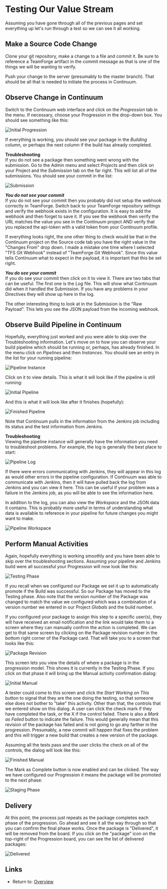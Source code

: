 Testing Our Value Stream
========================

Assuming you have gone through all of the previous pages and set everything up
let's run through a test so we can see it all working.

Make a Source Code Change
-------------------------
Clone your git repository, make a change to a file and commit it. Be sure to
reference a TeamForge artifact in the commit message as that is one of the
things we will be wanting to verify.

Push your change to the server (presumably to the master branch).  That should
be all that is needed to initiate the process in Continuum.

Observe Change in Continuum
---------------------------
Switch to the Continuum web interface and click on the *Progression* tab in the
menu. If necessary, choose your Progression in the drop-down box. You should see
something like this:

![Initial Progression](images/initial-progression.png "Initial Progression")

If everything is working, you should see your package in the *Building* column, or
perhaps the next column if the build has already completed.

**Troubleshooting**  
If you do not see a package then something went wrong with the submission. Go
to the Admin menu and select *Projects* and then click on your Project and the
*Submission* tab on the far right. This will list all of the submissions. You
should see your commit in the list:

![Submission](images/submission.png "Submission")

***You do not see your commit***  
If you do not see your commit then you probably did not setup the webhook
correctly in TeamForge. Switch back to your TeamForge repository settings and
verify the webhook exists in the configuration.  It is easy to add the webhook
and then forget to save it.  If you see the webhook then verify the URL matches
the value you see in the Continuum project AND verify that you replaced the
api-token with a valid token from your Continuum profile.

If everything looks right, the one other thing to check would be that in the
Continuum project on the Source code tab you have the right value in the
"Changes From" drop down. I made a mistake one time where I selected 
"TFS Git Webhook" instead of "TeamForge Git Webhook". Since this value tells
Continuum what to expect in the payload, it is important that this be set right.

***You do see your commit***  
If you do see your commit then click on it to view it. There are two tabs that
can be useful. The first one is the *Log* file. This will show what Continuum did
when it handled the Submission. If you have any problems in your Directives
they will show up here in the log.

The other interesting thing to look at in the Submission is the "Raw Payload".
This lets you see the JSON payload from the incoming webhook.

Observe Build Pipeline in Continuum
-----------------------------------
Hopefully, everything just worked and you were able to skip over the
Troubleshooting information. Let's move on to how you can observe your build
pipeline which should be running or, perhaps, has already finished.  In the menu
click on *Pipelines* and then *Instances*. You should see an entry in the list for
your running pipeline:

![Pipeline Instance](images/pipeline-instance.png "Pipeline Instance")

Click on it to view details.  This is what it will look like if the pipeline
is still running:

![Initial Pipeline](images/initial-pipeline.png "Initial Pipeline")

And this is what it will look like after it finishes (hopefully):

![Finished Pipeline](images/finished-pipeline.png "Finished Pipeline")

Note that Continuum pulls in the information from the Jenkins job including its
status and the test information from Jenkins.

**Troubleshooting**  
Viewing the pipeline instance will generally have the information you need to
troubleshoot problems. For example, the log is generally the best place to
start:

![Pipeline Log](images/pipeline-log.png "Pipeline Log")

If there were errors communicating with Jenkins, they will appear in this log
as would other errors in the pipeline configuration. If Continuum was able
to communicate with Jenkins, then it will have pulled back the log from Jenkins
and you can view it here. This can be useful if your problem was a failure in
the Jenkins job, as you will be able to see the information here.

In addition to the log, you can also view the *Workspace* and the JSON data it
contains. This is probably more useful in terms of understanding what data is
available to reference in your pipeline for future changes you might want to
make.

![Pipeline Workspace](images/pipeline-workspace.png "Pipeline Workspace")

Perform Manual Activities
-------------------------
Again, hopefully everything is working smoothly and you have been able to skip
over the troubleshooting sections.  Assuming your pipeline and Jenkins build
were all successful your Progression will now look like this:

![Testing Phase](images/testing-progression.png "Testing Phase")

If you recall when we configured our Package we set it up to automatically
promote if the Build was successful.  So our Package has moved to the Testing
phase. Also note that the version number of the Package was changed to match
the value we configured which was a combination of a version number we entered
in our Project *Globals* and the build number.

If you configured your package to assign this step to a specific user(s), they
will have received an email notification and the link would take them to a
screen where they can manually confirm the action is completed. We can get to
that same screen by clicking on the Package revision number in the bottom right
corner of the Package card.  That will take you to a screen that looks like
this:

![Package Revision](images/package-view.png "Package Revision")

This screen lets you view the details of where a package is in the progression
model. This shows it is currently in the Testing Phase.  If you click on that
phase it will bring up the Manual activity confirmation dialog:

![Initial Manual](images/initial-manual.png "Initial Manual")

A tester could come to this screen and click the *Start Working on This* button
to signal that they are the one doing the testing, so that someone else does
not bother to "take" this activity. Other than that, the controls that we
entered show on this dialog. A user can click the check mark if they have
completed the task, or the X if the control failed.  There is also a *Mark as
Failed* button to indicate the failure. This would generally mean that this
revision of the package has failed and is not going to go any farther in the
progression. Presumably, a new commit will happen that fixes the problem and
this will trigger a new build that creates a new version of the package.

Assuming all the tests pass and the user clicks the check on all of the controls,
the dialog will look like this:

![Finished Manual](images/finished-manual.png "Finished Manual")

The Mark as Complete button is now enabled and can be clicked. The way we have
configured our Progression it means the package will be promoted to the next
phase:

![Staging Phase](images/staging-progression.png "Staging Phase")

Delivery
--------
At this point, the process just repeats as the package completes each phase of
the progression. Go ahead and see it all the way through so that you can
confirm the final phase works. Once the package is "Delivered", it will be
removed from the board. If you click on the "package" icon on the top-right of
the Progression board, you can see the list of delivered packages:

![Delivered](images/delivered-package.png "Delivered Package")




Links
-----

* Return to: [Overview](../README.md "Overview")
